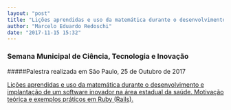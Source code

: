 ```yaml
---
layout: "post"
title: "Lições aprendidas e uso da matemática durante o desenvolvimento e implantação de um software inovador"
author: "Marcelo Eduardo Redoschi"
date: "2017-11-15 15:32"
---
```


### Semana Municipal de Ciência, Tecnologia e Inovação

#####Palestra realizada em São Paulo, 25 de Outubro de 2017

[Lições aprendidas e uso da matemática durante o desenvolvimento e implantação de um software inovador na área estadual da saúde. Motivação teórica e exemplos práticos em Ruby (Rails).
](../../pdfs/licoes_aprendidas_e_uso_da_matematica.pdf)
